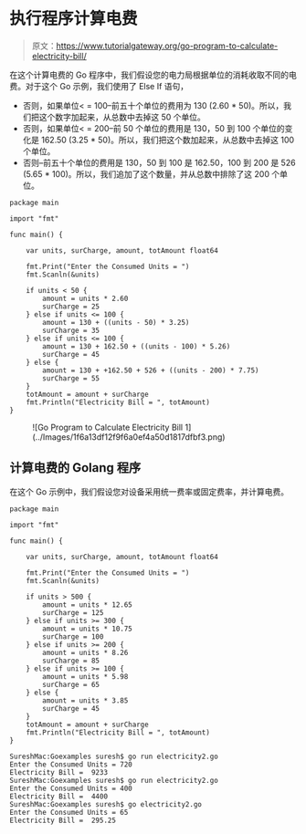 # 执行程序计算电费

> 原文：<https://www.tutorialgateway.org/go-program-to-calculate-electricity-bill/>

在这个计算电费的 Go 程序中，我们假设您的电力局根据单位的消耗收取不同的电费。对于这个 Go 示例，我们使用了 Else If 语句，

*   否则，如果单位< = 100–前五十个单位的费用为 130 (2.60 * 50)。所以，我们把这个数字加起来，从总数中去掉这 50 个单位。
*   否则，如果单位< = 200–前 50 个单位的费用是 130，50 到 100 个单位的变化是 162.50 (3.25 * 50)。所以，我们把这个数加起来，从总数中去掉这 100 个单位。
*   否则–前五十个单位的费用是 130，50 到 100 是 162.50，100 到 200 是 526 (5.65 * 100)。所以，我们追加了这个数量，并从总数中排除了这 200 个单位。

```
package main

import "fmt"

func main() {

    var units, surCharge, amount, totAmount float64

    fmt.Print("Enter the Consumed Units = ")
    fmt.Scanln(&units)

    if units < 50 {
        amount = units * 2.60
        surCharge = 25
    } else if units <= 100 {
        amount = 130 + ((units - 50) * 3.25)
        surCharge = 35
    } else if units <= 100 {
        amount = 130 + 162.50 + ((units - 100) * 5.26)
        surCharge = 45
    } else {
        amount = 130 + +162.50 + 526 + ((units - 200) * 7.75)
        surCharge = 55
    }
    totAmount = amount + surCharge
    fmt.Println("Electricity Bill = ", totAmount)
}
```

<figure class="wp-block-image size-large">![Go Program to Calculate Electricity Bill 1](../Images/1f6a13df12f9f6a0ef4a50d1817dfbf3.png)</figure>

## 计算电费的 Golang 程序

在这个 Go 示例中，我们假设您对设备采用统一费率或固定费率，并计算电费。

```
package main

import "fmt"

func main() {

    var units, surCharge, amount, totAmount float64

    fmt.Print("Enter the Consumed Units = ")
    fmt.Scanln(&units)

    if units > 500 {
        amount = units * 12.65
        surCharge = 125
    } else if units >= 300 {
        amount = units * 10.75
        surCharge = 100
    } else if units >= 200 {
        amount = units * 8.26
        surCharge = 85
    } else if units >= 100 {
        amount = units * 5.98
        surCharge = 65
    } else {
        amount = units * 3.85
        surCharge = 45
    }
    totAmount = amount + surCharge
    fmt.Println("Electricity Bill = ", totAmount)
}
```

```
SureshMac:Goexamples suresh$ go run electricity2.go
Enter the Consumed Units = 720
Electricity Bill =  9233
SureshMac:Goexamples suresh$ go run electricity2.go
Enter the Consumed Units = 400
Electricity Bill =  4400
SureshMac:Goexamples suresh$ go electricity2.go
Enter the Consumed Units = 65
Electricity Bill =  295.25
```